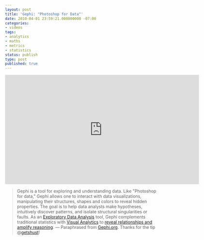```yaml
---
layout: post
title: 'Gephi: "Photoshop for Data"'
date: 2010-04-01 23:59:21.000000000 -07:00
categories:
- videos
tags:
- analytics
- maths
- metrics
- statistics
status: publish
type: post
published: true
---
```

<iframe src="https://player.vimeo.com/video/9726202" width="640" height="360" frameborder="0" webkitallowfullscreen mozallowfullscreen allowfullscreen></iframe>

> Gephi is a tool for exploring and understanding data. Like "Photoshop for data," Gephi allows one to interact with data visualizations, manipulating their structures, shapes and colors to reveal hidden properties. The goal is to help data analysts make hypotheses, intuitively discover patterns, and isolate structural singularities or faults. As an [Exploratory Data Analysis](http://en.wikipedia.org/wiki/Exploratory_data_analysis) tool, Gephi complements traditional statistics with [Visual Analytics](http://en.wikipedia.org/wiki/Visual_Analytics) to [reveal relationships and amplify reasoning](http://www.cs.umd.edu/hcil/pubs/books/readings-info-vis.shtml).
&mdash; Paraphrased from [Gephi.org](http://gephi.org/features/). Thanks for the tip @[getshust](http://twitter.com/getshust)!
